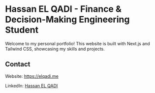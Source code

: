 # Hassan EL QADI - Finance & Decision-Making Engineering Student

Welcome to my personal portfolio! This website is built with Next.js and Tailwind CSS, showcasing my skills and projects.

## Contact
Website: https://elqadi.me

LinkedIn: [Hassan EL QADI](https://www.linkedin.com/in/el-qadi/)

